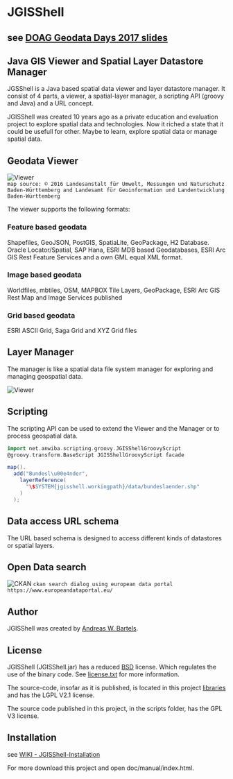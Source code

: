 # JGISShell
see [DOAG Geodata Days 2017 slides](https://github.com/AndreasWBartels/JGISShell/wiki/Presentations)
---
## Java GIS Viewer and Spatial Layer Datastore Manager

JGSShell is a Java based spatial data viewer and layer datastore manager. It consist of 4 parts, a viewer, a spatial-layer manager, a scripting API (groovy and Java) and a URL concept.

JGISShell was created 10 years ago as a private education and evaluation project to explore spatial data and technologies. Now it riched a state that it could be usefull for other. Maybe to learn, explore spatial data or manage spatial data. 

## Geodata Viewer

![Viewer](https://github.com/AndreasWBartels/JGISShell/wiki/images/WindAndRadioWaves-LUBW.png)  
`map source: © 2016 Landesanstalt für Umwelt, Messungen und Naturschutz Baden-Württemberg and Landesamt für Geoinformation und Landentwicklung Baden-Württemberg`

The viewer supports the following formats:

### Feature based geodata
Shapefiles, GeoJSON, PostGIS, SpatiaLite, GeoPackage, H2 Database. Oracle Locator/Spatial, SAP Hana, ESRI MDB based Geodatabases, ESRI Arc GIS Rest Feature Services and a own GML equal XML format.

### Image based geodata
Worldfiles, mbtiles, OSM, MAPBOX Tile Layers, GeoPackage, ESRI Arc GIS Rest Map and Image Services
published
### Grid based geodata
ESRI ASCII Grid, Saga Grid and XYZ Grid files

## Layer Manager
The manager is like a spatial data file system manager for exploring and managing geospatial data.

![Viewer](https://github.com/AndreasWBartels/JGISShell/wiki/images/layer-manager.png)  

## Scripting
The scripting API can be used to extend the Viewer and the Manager or to process geospatial data.

```groovy
import net.anwiba.scripting.groovy.JGISShellGroovyScript
@groovy.transform.BaseScript JGISShellGroovyScript facade

map().
  add("Bundesl\u00e4nder",
    layerReference(
      "\$SYSTEM{jgisshell.workingpath}/data/bundeslaender.shp"
    )
  );
``` 

## Data access URL schema
The URL based schema is designed to access different kinds of datastores or spatial layers.

## Open Data search

![CKAN](https://github.com/AndreasWBartels/JGISShell/wiki/images/dialog-ckan-search.png)
`ckan search dialog using european data portal https://www.europeandataportal.eu/`

## Author
JGISShell was created by [Andreas W. Bartels](https://github.com/AndreasWBartels).

## License

JGISShell (JGISShell.jar) has a reduced [BSD](https://www.freebsd.org/copyright/freebsd-license.html) license. Which regulates the use of the binary code.
See [license.txt](https://github.com/AndreasWBartels/JGISShell/blob/master/license.txt) for more information.

The source-code, insofar as it is published, is located in this project [libraries](https://github.com/AndreasWBartels/libraries) and has the LGPL V2.1 license.

The source code published in this project, in the scripts folder, has the GPL V3 license.


## Installation

see [WIKI - JGISShell-Installation](https://github.com/AndreasWBartels/JGISShell/wiki/JGISShell-Installation)

For more download this project and open doc/manual/index.html.
